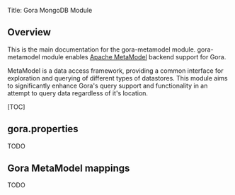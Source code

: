 Title: Gora MongoDB Module

## Overview
This is the main documentation for the gora-metamodel module. gora-metamodel 
module enables [Apache MetaModel](https://attic.apache.org/projects/metamodel.html) backend support for Gora.

MetaModel is a data access framework, providing a common interface for exploration 
and querying of different types of datastores. This module aims to significantly 
enhance Gora's query support and functionality in an attempt to query data regardless
of it's location.

[TOC]

## gora.properties
TODO

## Gora MetaModel mappings
TODO
